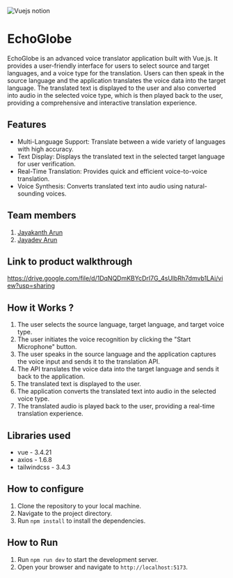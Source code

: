 ![Vuejs notion](https://github.com/TH-Activities/saturday-hack-night-template/assets/117498997/b879ba9f-2057-431b-99db-e86a0010b1ea)

# EchoGlobe
EchoGlobe is an advanced voice translator application built with Vue.js. It provides a user-friendly interface for users to select source and target languages, and a voice type for the translation. Users can then speak in the source language and the application translates the voice data into the target language. The translated text is displayed to the user and also converted into audio in the selected voice type, which is then played back to the user, providing a comprehensive and interactive translation experience.

## Features
- Multi-Language Support: Translate between a wide variety of languages with high accuracy.
- Text Display: Displays the translated text in the selected target language for user verification.
- Real-Time Translation: Provides quick and efficient voice-to-voice translation.
- Voice Synthesis: Converts translated text into audio using natural-sounding voices.

## Team members
1. [Jayakanth Arun](https://github.com/JAYAKANTHARUN)
2. [Jayadev Arun](https://github.com/JayadevArun)

## Link to product walkthrough
https://drive.google.com/file/d/1DqNQDmKBYcDrI7G_4sUlbRh7dmvb1LAi/view?usp=sharing

## How it Works ?
1. The user selects the source language, target language, and target voice type.
2. The user initiates the voice recognition by clicking the "Start Microphone" button.
3. The user speaks in the source language and the application captures the voice input and sends it to the translation API.
4. The API translates the voice data into the target language and sends it back to the application.
5. The translated text is displayed to the user.
6. The application converts the translated text into audio in the selected voice type.
7. The translated audio is played back to the user, providing a real-time translation experience.

## Libraries used
- vue - 3.4.21
- axios - 1.6.8
- tailwindcss - 3.4.3

## How to configure
1. Clone the repository to your local machine.
2. Navigate to the project directory.
3. Run `npm install` to install the dependencies.

## How to Run
1. Run `npm run dev` to start the development server.
2. Open your browser and navigate to `http://localhost:5173`.
